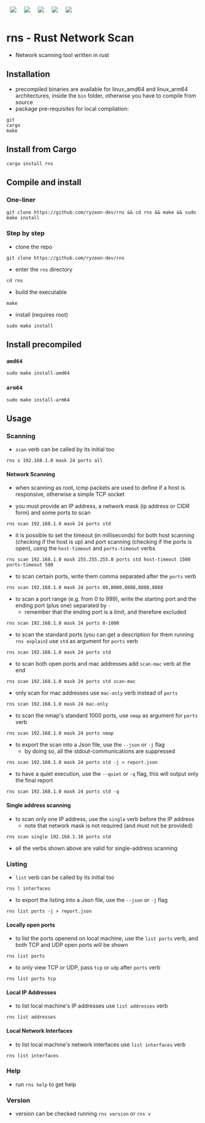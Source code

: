 <div style="display: flex; flex-direction: row; justify-content: start">
    <img src="https://img.shields.io/badge/rust-16a085?style=for-the-badge&logo=rust" href="" style="margin: 10px" />
    <img src="https://img.shields.io/badge/tcp/ip-16a085?style=for-the-badge" href="" style="margin: 10px" />
    <img src="https://img.shields.io/badge/mac%20address-16a085?style=for-the-badge" href="" style="margin: 10px"/>
    <img src="https://img.shields.io/badge/network%20interfaces-16a085?style=for-the-badge" href="" style="margin: 10px"/>
    <img src="https://img.shields.io/badge/open%20ports-16a085?style=for-the-badge" href="" style="margin: 10px"/>
</div>

# rns - Rust Network Scan

- Network scanning tool written in rust 

## Installation
- precompiled binaries are available for linux\_amd64 and linux\_arm64 architectures, inside the `bin` folder, otherwise you have to compile from source
- package pre-requisites for local compilation:
```
git
cargo
make
```

## Install from Cargo
```
cargo install rns
```

## Compile and install
### One-liner
```
git clone https://github.com/ryzeon-dev/rns && cd rns && make && sudo make install
```

### Step by step
- clone the repo
```
git clone https://github.com/ryzeon-dev/rns
```

- enter the `rns` directory

```
cd rns
```

- build the executable

```
make
```

- install (requires root)

```
sudo make install
```

## Install precompiled
### `amd64`
```
sudo make install-amd64
```

### `arm64`
```
sudo make install-arm64
```

## Usage
### Scanning
- `scan` verb can be called by its initial too
```
rns s 192.168.1.0 mask 24 ports all
```

#### Network Scanning
- when scanning as root, icmp packets are used to define if a host is responsive, otherwise a simple TCP socket 

- you must provide an IP address, a network mask (ip address or CIDR form) and some ports to scan
```
rns scan 192.168.1.0 mask 24 ports std
```

- it is possible to set the timeout (in milliseconds) for both host scanning (checking if the host is up) and port scanning (checking if the ports is open), using the `host-timeout` and `ports-timeout` verbs
```
rns scan 192.168.1.0 mask 255.255.255.0 ports std host-timeout 1500 ports-timeout 500
```

- to scan certain ports, write them comma separated after the `ports` verb
```
rns scan 192.168.1.0 mask 24 ports 80,8080,8088,8808,8888 
```

- to scan a port range (e.g. from 0 to 999), write the starting port and the ending port (plus one) separated by `-`
  - remember that the ending port is a limit, and therefore excluded 
```
rns scan 192.168.1.0 mask 24 ports 0-1000
```

- to scan the standard ports (you can get a description for them running `rns explain`) use `std` as argument for `ports` verb 
```
rns scan 192.168.1.0 mask 24 ports std
```

- to scan both open ports and mac addresses add `scan-mac` verb at the end
```
rns scan 192.168.1.0 mask 24 ports std scan-mac
```

- only scan for mac addresses use `mac-only` verb instead of `ports`
```
rns scan 192.168.1.0 mask 24 mac-only
```

- to scan the nmap's standard 1000 ports, use `nmap` as argument for `ports` verb
```
rns scan 192.168.1.0 mask 24 ports nmap
```

- to export the scan into a Json file, use the `--json` or `-j` flag
  - by doing so, all the stdout-communications are suppressed
```
rns scan 192.168.1.0 mask 24 ports std -j > report.json
```

- to have a quiet execution, use the `--quiet` or `-q` flag, this will output only the final report
```
rns scan 192.168.1.0 mask 24 ports std -q
```

#### Single address scanning
- to scan only one IP address, use the `single` verb before the IP address
  - note that network mask is not required (and must not be provided)
```
rns scan single 192.168.1.16 ports std
```

- all the verbs shown above are valid for single-address scanning 

### Listing
- `list` verb can be called by its initial too
```
rns l interfaces
```

- to export the listing into a Json file, use the `--json` or `-j` flag
```
rns list ports -j > report.json
```

#### Locally open ports
- to list the ports openend on local machine, use the `list ports` verb, and both TCP and UDP open ports will be shown
```
rns list ports
```

- to only view TCP or UDP, pass `tcp` or `udp` after `ports` verb
```
rns list ports tcp
```

#### Local IP Addresses
- to list local machine's IP addresses use `list addresses` verb
```
rns list addresses
```

#### Local Network Interfaces
- to list local machine's network interfaces use `list interfaces` verb
```
rns list interfaces
```

### Help 
- run `rns help` to get help

### Version
- version can be checked running `rns version` or `rns v`